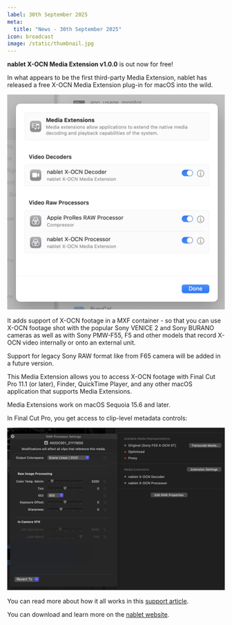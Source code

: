 ```yaml
---
label: 30th September 2025
meta:
  title: "News - 30th September 2025"
icon: broadcast
image: /static/thumbnail.jpg
---
```


**nablet X-OCN Media Extension v1.0.0** is out now for free!

In what appears to be the first third-party Media Extension, nablet has released a free X-OCN Media Extension plug-in for macOS into the wild.

![](/static/nablet-x-ocn-media-extension.png)

It adds support of X-OCN footage in a MXF container - so that you can use X-OCN footage shot with the popular Sony VENICE 2 and Sony BURANO cameras as well as with Sony PMW-F55, F5 and other models that record X-OCN video internally or onto an external unit.

Support for legacy Sony RAW format like from F65 camera will be added in a future version.

This Media Extension allows you to access X-OCN footage with Final Cut Pro 11.1 (or later), Finder, QuickTime Player, and any other macOS application that supports Media Extensions.

Media Extensions work on macOS Sequoia 15.6 and later.

In Final Cut Pro, you get access to clip-level metadata controls:

![](/static/nablet-x-ocn-inspector.png)

You can read more about how it all works in this [support article](https://support.nablet.com/hc/en-us/articles/40846890462356-nablet-X-OCN-Media-Extension-for-Apple-macOS).

You can download and learn more on the [nablet website](https://nablet.com/media-extension-plugins).